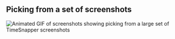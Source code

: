 ## Picking from a set of screenshots

![Animated GIF of screenshots showing picking from a large set of TimeSnapper screenshots](readme_images/pick-screenshots.gif)
